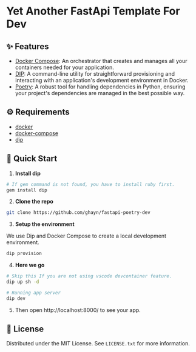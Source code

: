 # Yet Another FastApi Template For Dev

## ✨ Features
- [Docker Compose](https://docs.docker.com/compose/): An orchestrator that creates and manages all your containers needed for your application.
- [DIP](https://github.com/bibendi/dip): A command-line utility for straightforward provisioning and interacting with an application's development environment in Docker.
- [Poetry](https://python-poetry.org): A robust tool for handling dependencies in Python, ensuring your project's dependencies are managed in the best possible way.

## ⚙️ Requirements
- [docker](https://docs.docker.com/get-docker/)
- [docker-compose](https://docs.docker.com/compose/install/)
- [dip](https://github.com/bibendi/dip)

## 🎉 Quick Start

1. **Install dip**
```bash
# If gem command is not found, you have to install ruby first.
gem install dip
```

2. **Clone the repo**
```bash
git clone https://github.com/ghayn/fastapi-poetry-dev
```

3. **Setup the environment**

We use Dip and Docker Compose to create a local development environment.

```bash
dip provision
```

4. **Here we go**
``` bash
# Skip this If you are not using vscode devcontainer feature.
dip up sh -d

# Running app server
dip dev
```

5. Then open http://localhost:8000/ to see your app.

## 📜 License

Distributed under the MIT License. See `LICENSE.txt` for more information.
